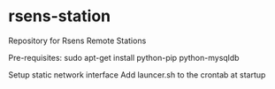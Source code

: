 # rsens-station
Repository for Rsens Remote Stations

Pre-requisites:
sudo apt-get install python-pip python-mysqldb

Setup static network interface
Add launcer.sh to the crontab at startup
